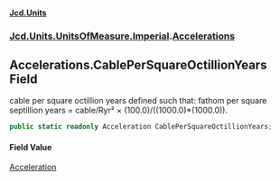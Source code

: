 #### [Jcd.Units](index.md 'index')

### [Jcd.Units.UnitsOfMeasure.Imperial](Jcd.Units.UnitsOfMeasure.Imperial.md 'Jcd.Units.UnitsOfMeasure.Imperial').[Accelerations](Accelerations.md 'Jcd.Units.UnitsOfMeasure.Imperial.Accelerations')

## Accelerations.CablePerSquareOctillionYears Field

cable per square octillion years defined such that: fathom per square septillion years = cable/Ryr² ×
(100.0)/((1000.0)*(1000.0)).

```csharp
public static readonly Acceleration CablePerSquareOctillionYears;
```

#### Field Value

[Acceleration](Acceleration.md 'Jcd.Units.UnitTypes.Acceleration')